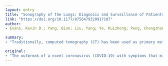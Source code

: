 ```yaml
---
layout: entry
title: "Sonography of the Lungs: Diagnosis and Surveillance of Patients With COVID-19"
link: "https://doi.org/10.1177/8756479320917107"
author:
- Evans, Kevin D.; Yang, Qian; Liu, Yang; Ye, Ruizhong; Peng, Chengzhong

summary:
- "Traditionally, computed tomography (CT) has been used as primary method to identify infection and staging of the virus. Sonography of the chest may be viable alternative for diagnosis and monitoring of COVID-19. Remote robotic ultrasound equipment being used at Zhejiang Provincial People?s Hospital in Hangzhou, China, has the potential to facilitate sonographic evaluation with minimal disease exposure to the sonologist."

original:
- "The outbreak of a novel coronavirus (COVID-19) with symptoms that mimic bronchitis and other chest infections has created a need for quick diagnosis to prevent disease spread. Traditionally, computed tomography (CT) has been used as the primary method to identify infection and staging of the virus. While effective, repeated use of ionizing radiation, particularly in susceptible patient populations, can add risk as the disease is monitored through full recovery. Sonography of the chest may be a viable alternative for diagnosis and monitoring of COVID-19. In addition, new technology such as the remote robotic ultrasound equipment being used at Zhejiang Provincial People?s Hospital in Hangzhou, China, has the potential to facilitate sonographic evaluation with minimal disease exposure to the sonologist and to other patients by eliminating the need for patient transport to imaging facilities. Additional studies will need to be conducted to evaluate the effectiveness of sonography versus other imaging modalities in the diagnosis and treatment of COVID-19 and other novel diseases."
---
```


